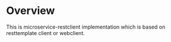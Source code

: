 # Overview

This is microservice-restclient implementation which is based on resttemplate client or webclient.